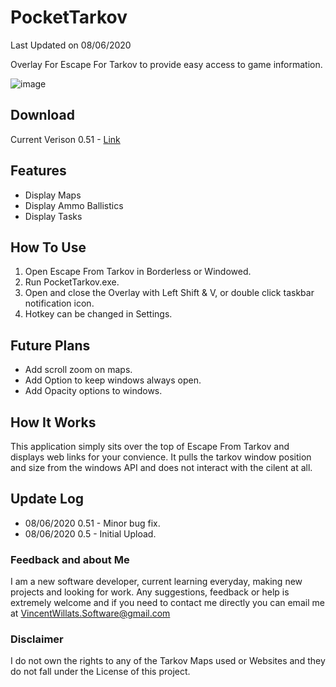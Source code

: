 # PocketTarkov 
Last Updated on 08/06/2020

 Overlay For Escape For Tarkov to provide easy access to game information.
 
 ![image](https://github.com/VincentWillats/PocketTarkov/blob/master/example.JPG?raw=true)
 

## Download
Current Verison 0.51 - [Link](https://github.com/VincentWillats/PocketTarkov/releases/tag/0.51)


## Features
- Display Maps
- Display Ammo Ballistics
- Display Tasks


## How To Use
1. Open Escape From Tarkov in Borderless or Windowed.
2. Run PocketTarkov.exe.
3. Open and close the Overlay with Left Shift & V, or double click taskbar notification icon.
4. Hotkey can be changed in Settings.

## Future Plans
- Add scroll zoom on maps.
- Add Option to keep windows always open.
- Add Opacity options to windows.

## How It Works
This application simply sits over the top of Escape From Tarkov and displays web links for your convience.
It pulls the tarkov window position and size from the windows API and does not interact with the cilent at all.

## Update Log
- 08/06/2020 0.51 - Minor bug fix.
- 08/06/2020 0.5 - Initial Upload.

### Feedback and about Me
I am a new software developer, current learning everyday, making new projects and looking for work. Any suggestions, feedback or help is extremely welcome and if you need to contact me directly you can email me at VincentWillats.Software@gmail.com


### Disclaimer
I do not own the rights to any of the Tarkov Maps used or Websites and they do not fall under the License of this project.
